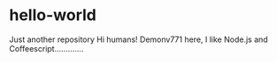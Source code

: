 # hello-world 
Just another  repository
Hi humans!
Demonv771 here, I like Node.js and Coffeescript.............
